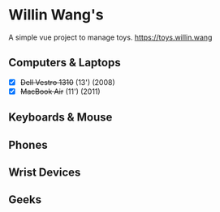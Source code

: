 # Willin Wang's 
A simple vue project to manage toys. https://toys.willin.wang

## Computers & Laptops 

- [x] <del>Dell Vestro 1310</del> (13') (2008)
- [x] <del>MacBook Air</del> (11') (2011)

## Keyboards & Mouse 


## Phones 


## Wrist Devices 


## Geeks 

